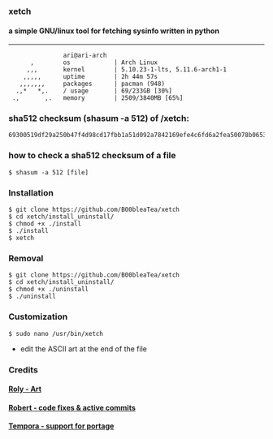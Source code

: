 ### xetch
#### a simple GNU/linux tool for fetching sysinfo written in python
***
```
               ari@ari-arch
      ,        os            | Arch Linux
     ,,,       kernel        | 5.10.23-1-lts, 5.11.6-arch1-1
    ,,,,,      uptime        | 2h 44m 57s
   ,,,,,,,     packages      | pacman (948)
  .,*   *,.    / usage       | 69/233GB [30%]
 .,       ,.   memory        | 2509/3840MB [65%]
 ```

### sha512 checksum (shasum -a 512) of /xetch: 
```shell
69300519df29a250b47f4d98cd17fbb1a51d092a7842169efe4c6fd6a2fea50078b065300af8cb1338049e9329915632aaece9979242f10a0ed0dbd11f04f55d
```

### how to check a sha512 checksum of a file
```shell
$ shasum -a 512 [file]
```

### Installation
```shell
$ git clone https://github.com/B00bleaTea/xetch
$ cd xetch/install_uninstall/
$ chmod +x ./install
$ ./install
$ xetch
```

### Removal
```shell
$ git clone https://github.com/B00bleaTea/xetch
$ cd xetch/install_uninstall/
$ chmod +x ./uninstall
$ ./uninstall
```

### Customization
```shell
$ sudo nano /usr/bin/xetch
```
- edit the ASCII art at the end of the file


### Credits
#### [Roly - Art](https://roly.neocities.org/)
#### [Robert - code fixes & active commits](https://github.com/robtech21/)
#### [Tempora - support for portage](https://github.com/tempora/)
